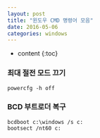 ```yaml
---
layout: post
title: "윈도우 CMD 명령어 모음"
date: 2016-05-06
categories: windows
---
```


* content
{:toc}

### 최대 절전 모드 끄기

```
powercfg -h off
```


### BCD 부트로더 복구

```
bcdboot c:\windows /s c:
bootsect /nt60 c:
```
